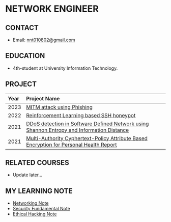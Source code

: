# NETWORK ENGINEER

## CONTACT

- Email: <nnt010802@gmail.com>

## EDUCATION

- 4th-student at University Information Technology.

## PROJECT

|Year|Project Name|
|:-----|:----|
|2023  |[MITM attack using Phishing](https://github.com/zauzooz/MITM_attacks_HTTP_HTTPS)|
|2022  |[Reinforcement Learning based SSH honeypot](https://github.com/zauzooz/RL-based_SSH-honeypot)|
|2021  |[DDoS detection in Software Defined Network using Shannon Entropy and Information Distance](https://github.com/zauzooz/NT101.N11.ANTT_Project)|
|2021  |[Multi-Authority Cyphertext-Policy Attribute Based Encryption for Personal Health Report](https://github.com/zauzooz/MA-CP-ABE_for_PHR)|

## RELATED COURSES

- Update later...

## MY LEARNING NOTE

- [Networking Note](/network_engineer_dream/index.md)
- [Security Fundamental Note](/security_fundamental/index.md)
- [Ethical Hacking Note](/ethical_hacking/index.md)
